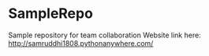 # SampleRepo
Sample repository for team collaboration
Website link here: http://samruddhi1808.pythonanywhere.com/
